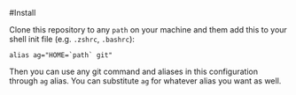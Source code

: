 #Install

Clone this repository to any `path` on your machine and them add this to your shell init file (e.g. `.zshrc`, `.bashrc`):

```
alias ag="HOME=`path` git" 
```

Then you can use any git command and aliases in this configuration through `ag` alias. You can substitute `ag` for whatever alias you want as well.
